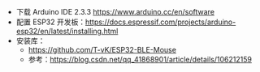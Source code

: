 - 下载 Arduino IDE 2.3.3 https://www.arduino.cc/en/software
- 配置 ESP32 开发板：https://docs.espressif.com/projects/arduino-esp32/en/latest/installing.html
- 安装库：
  - https://github.com/T-vK/ESP32-BLE-Mouse
  - 参考：https://blog.csdn.net/qq_41868901/article/details/106212159
